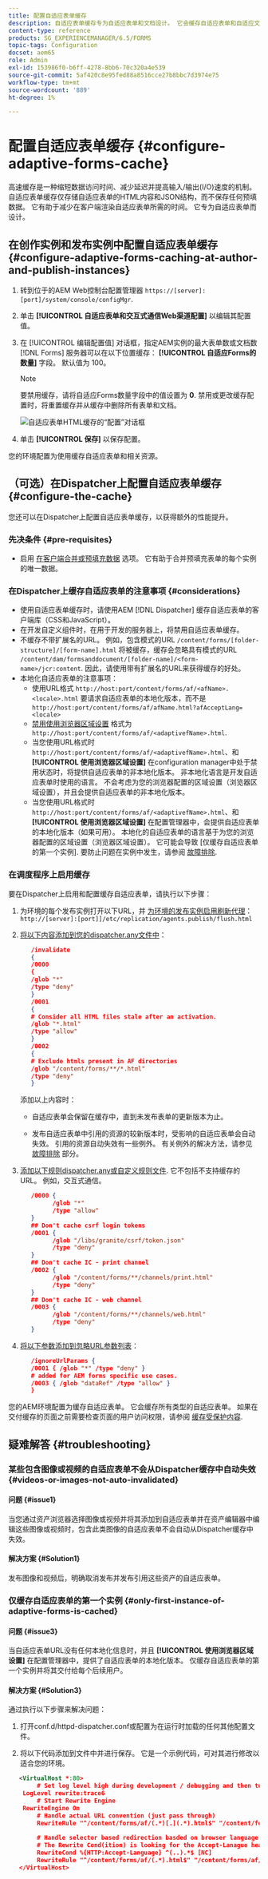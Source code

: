```yaml
---
title: 配置自适应表单缓存
description: 自适应表单缓存专为自适应表单和文档设计。 它会缓存自适应表单和自适应文档，以减少在客户端渲染自适应表单或文档所需的时间。
content-type: reference
products: SG_EXPERIENCEMANAGER/6.5/FORMS
topic-tags: Configuration
docset: aem65
role: Admin
exl-id: 153986f0-b6ff-4278-8bb6-70c320a4e539
source-git-commit: 5af420c8e95fed88a8516cce27b8bbc7d3974e75
workflow-type: tm+mt
source-wordcount: '889'
ht-degree: 1%

---
```


# 配置自适应表单缓存 {#configure-adaptive-forms-cache}

高速缓存是一种缩短数据访问时间、减少延迟并提高输入/输出(I/O)速度的机制。 自适应表单缓存仅存储自适应表单的HTML内容和JSON结构，而不保存任何预填数据。 它有助于减少在客户端渲染自适应表单所需的时间。 它专为自适应表单而设计。

## 在创作实例和发布实例中配置自适应表单缓存 {#configure-adaptive-forms-caching-at-author-and-publish-instances}

1. 转到位于的AEM Web控制台配置管理器 `https://[server]:[port]/system/console/configMgr`.
1. 单击 **[!UICONTROL 自适应表单和交互式通信Web渠道配置]** 以编辑其配置值。
1. 在 [!UICONTROL 编辑配置值] 对话框，指定AEM实例的最大表单数或文档数 [!DNL Forms] 服务器可以在以下位置缓存： **[!UICONTROL 自适应Forms的数量]** 字段。 默认值为 100。

   >[!NOTE]
   >
   >要禁用缓存，请将自适应Forms数量字段中的值设置为 **0**. 禁用或更改缓存配置时，将重置缓存并从缓存中删除所有表单和文档。

   ![自适应表单HTML缓存的“配置”对话框](assets/cache-configuration-edit.png)

1. 单击 **[!UICONTROL 保存]** 以保存配置。

您的环境配置为使用缓存自适应表单和相关资源。


## （可选）在Dispatcher上配置自适应表单缓存 {#configure-the-cache}

您还可以在Dispatcher上配置自适应表单缓存，以获得额外的性能提升。

### 先决条件 {#pre-requisites}

* 启用 [在客户端合并或预填充数据](prepopulate-adaptive-form-fields.md#prefill-at-client) 选项。 它有助于合并预填充表单的每个实例的唯一数据。

### 在Dispatcher上缓存自适应表单的注意事项 {#considerations}

* 使用自适应表单缓存时，请使用AEM [!DNL Dispatcher] 缓存自适应表单的客户端库（CSS和JavaScript）。
* 在开发自定义组件时，在用于开发的服务器上，将禁用自适应表单缓存。
* 不缓存不带扩展名的URL。 例如，包含模式的URL `/content/forms/[folder-structure]/[form-name].html` 将被缓存，缓存会忽略具有模式的URL `/content/dam/formsanddocument/[folder-name]/<form-name>/jcr:content`. 因此，请使用带有扩展名的URL来获得缓存的好处。
* 本地化自适应表单的注意事项：
   * 使用URL格式 `http://host:port/content/forms/af/<afName>.<locale>.html` 要请求自适应表单的本地化版本，而不是 `http://host:port/content/forms/af/afName.html?afAcceptLang=<locale>`
   * [禁用使用浏览器区域设置](supporting-new-language-localization.md#how-localization-of-adaptive-form-works) 格式为 `http://host:port/content/forms/af/<adaptivefName>.html`.
   * 当您使用URL格式时 `http://host:port/content/forms/af/<adaptivefName>.html`、和 **[!UICONTROL 使用浏览器区域设置]** 在configuration manager中处于禁用状态时，将提供自适应表单的非本地化版本。 非本地化语言是开发自适应表单时使用的语言。 不会考虑为您的浏览器配置的区域设置（浏览器区域设置），并且会提供自适应表单的非本地化版本。
   * 当您使用URL格式时 `http://host:port/content/forms/af/<adaptivefName>.html`、和 **[!UICONTROL 使用浏览器区域设置]** 在配置管理器中，会提供自适应表单的本地化版本（如果可用）。 本地化的自适应表单的语言基于为您的浏览器配置的区域设置（浏览器区域设置）。 它可能会导致 [仅缓存自适应表单的第一个实例]. 要防止问题在实例中发生，请参阅 [故障排除](#only-first-insatnce-of-adptive-forms-is-cached).

### 在调度程序上启用缓存

要在Dispatcher上启用和配置缓存自适应表单，请执行以下步骤：

1. 为环境的每个发布实例打开以下URL，并 [为环境的发布实例启用刷新代理](https://experienceleague.adobe.com/docs/experience-manager-dispatcher/using/configuring/page-invalidate.html#invalidating-dispatcher-cache-from-a-publishing-instance)：
   `http://[server]:[port]]/etc/replication/agents.publish/flush.html`

1. [将以下内容添加到您的dispatcher.any文件中](https://experienceleague.adobe.com/docs/experience-manager-dispatcher/using/configuring/dispatcher-configuration.html#automatically-invalidating-cached-files)：

   ```JSON
      /invalidate
      {
      /0000
      {
      /glob "*"
      /type "deny"
      }
      /0001
      {
      # Consider all HTML files stale after an activation.
      /glob "*.html"
      /type "allow"
      }
      /0002
      {
      # Exclude htmls present in AF directories
      /glob "/content/forms/**/*.html"
      /type "deny"
      }
   ```

   添加以上内容时：

   * 自适应表单会保留在缓存中，直到未发布表单的更新版本为止。

   * 发布自适应表单中引用的资源的较新版本时，受影响的自适应表单会自动失效。 引用的资源自动失效有一些例外。 有关例外的解决方法，请参见 [故障排除](#troubleshooting) 部分。
1. [添加以下规则dispatcher.any或自定义规则文件](https://experienceleague.adobe.com/docs/experience-manager-dispatcher/using/configuring/dispatcher-configuration.html#specifying-the-documents-to-cache). 它不包括不支持缓存的URL。 例如，交互式通信。

   ```JSON
      /0000 {
            /glob "*"
            /type "allow"
      }
      ## Don't cache csrf login tokens
      /0001 {
            /glob "/libs/granite/csrf/token.json"
            /type "deny"
      }
      ## Don't cache IC - print channel
      /0002 {
            /glob "/content/forms/**/channels/print.html"
            /type "deny"
      }
      ## Don't cache IC - web channel
      /0003 {
            /glob "/content/forms/**/channels/web.html"
            /type "deny"
      }
   ```

1. [将以下参数添加到忽略URL参数列表](https://experienceleague.adobe.com/docs/experience-manager-dispatcher/using/configuring/dispatcher-configuration.html#ignoring-url-parameters)：

   ```JSON
      /ignoreUrlParams {
      /0001 { /glob "*" /type "deny" }
      # added for AEM forms specific use cases.
      /0003 { /glob "dataRef" /type "allow" }
      }
   ```

您的AEM环境配置为缓存自适应表单。 它会缓存所有类型的自适应表单。 如果在交付缓存的页面之前需要检查页面的用户访问权限，请参阅 [缓存受保护内容](https://experienceleague.adobe.com/docs/experience-manager-dispatcher/using/configuring/permissions-cache.html?lang=zh-Hans).

## 疑难解答 {#troubleshooting}

### 某些包含图像或视频的自适应表单不会从Dispatcher缓存中自动失效 {#videos-or-images-not-auto-invalidated}

#### 问题 {#issue1}

当您通过资产浏览器选择图像或视频并将其添加到自适应表单并在资产编辑器中编辑这些图像或视频时，包含此类图像的自适应表单不会自动从Dispatcher缓存中失效。

#### 解决方案 {#Solution1}

发布图像和视频后，明确取消发布并发布引用这些资产的自适应表单。

### 仅缓存自适应表单的第一个实例 {#only-first-instance-of-adaptive-forms-is-cached}

#### 问题 {#issue3}

当自适应表单URL没有任何本地化信息时，并且 **[!UICONTROL 使用浏览器区域设置]** 在配置管理器中，提供了自适应表单的本地化版本。 仅缓存自适应表单的第一个实例并将其交付给每个后续用户。

#### 解决方案 {#Solution3}

通过执行以下步骤来解决问题：

1. 打开conf.d/httpd-dispatcher.conf或配置为在运行时加载的任何其他配置文件。

1. 将以下代码添加到文件中并进行保存。 它是一个示例代码，可对其进行修改以适合您的环境。

```XML
   <VirtualHost *:80>
        # Set log level high during development / debugging and then turn it down to whatever is appropriate
    LogLevel rewrite:trace6
        # Start Rewrite Engine
    RewriteEngine On
        # Handle actual URL convention (just pass through)
        RewriteRule "^/content/forms/af/(.*)[.](.*).html$" "/content/forms/af/$1.$2.html" [PT]
 
        # Handle selector based redirection basded on browser language
        # The Rewrite Cond(ition) is looking for the Accept-Lanague header and if found takes the first two character which most likely will be the desired language selector.
        RewriteCond %{HTTP:Accept-Language} ^(..).*$ [NC]
        RewriteRule "^/content/forms/af/(.*).html$" "/content/forms/af/$1.%1.html" [R]
   </VirtualHost>
```
